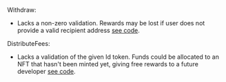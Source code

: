 Withdraw:
- Lacks a non-zero validation. Rewards may be lost if user does not provide a valid recipient address [see code](https://github.com/code-423n4/2022-11-canto/blob/2733fdd1bee73a6871c6243f92a007a0b80e4c61/CIP-001/src/Turnstile.sol#L141).

DistributeFees: 
- Lacks a validation of the given Id token. Funds could be allocated to an NFT that hasn't been minted yet, giving free rewards to a future developer [see code](https://github.com/code-423n4/2022-11-canto/blob/2733fdd1bee73a6871c6243f92a007a0b80e4c61/CIP-001/src/Turnstile.sol#L151).